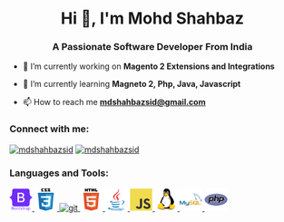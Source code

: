 <h1 align="center">Hi 👋, I'm Mohd Shahbaz</h1>
<h3 align="center">A Passionate Software Developer From India</h3>

- 🔭 I’m currently working on **Magento 2 Extensions and Integrations**

- 🌱 I’m currently learning **Magneto 2, Php, Java, Javascript**

- 📫 How to reach me **mdshahbazsid@gmail.com**

<h3 align="left">Connect with me:</h3>
<p align="left">
<a href="https://twitter.com/mdshahbazsid" target="blank"><img align="center" src="https://cdn.jsdelivr.net/npm/simple-icons@3.0.1/icons/twitter.svg" alt="mdshahbazsid" height="30" width="40" /></a>
<a href="https://linkedin.com/in/mdshahbazsid" target="blank"><img align="center" src="https://cdn.jsdelivr.net/npm/simple-icons@3.0.1/icons/linkedin.svg" alt="mdshahbazsid" height="30" width="40" /></a>
</p>

<h3 align="left">Languages and Tools:</h3>
<p align="left"> <a href="https://getbootstrap.com" target="_blank"> <img src="https://raw.githubusercontent.com/devicons/devicon/master/icons/bootstrap/bootstrap-plain-wordmark.svg" alt="bootstrap" width="40" height="40"/> </a> <a href="https://www.w3schools.com/css/" target="_blank"> <img src="https://raw.githubusercontent.com/devicons/devicon/master/icons/css3/css3-original-wordmark.svg" alt="css3" width="40" height="40"/> </a> <a href="https://git-scm.com/" target="_blank"> <img src="https://www.vectorlogo.zone/logos/git-scm/git-scm-icon.svg" alt="git" width="40" height="40"/> </a> <a href="https://www.w3.org/html/" target="_blank"> <img src="https://raw.githubusercontent.com/devicons/devicon/master/icons/html5/html5-original-wordmark.svg" alt="html5" width="40" height="40"/> </a> <a href="https://www.java.com" target="_blank"> <img src="https://raw.githubusercontent.com/devicons/devicon/master/icons/java/java-original.svg" alt="java" width="40" height="40"/> </a> <a href="https://developer.mozilla.org/en-US/docs/Web/JavaScript" target="_blank"> <img src="https://raw.githubusercontent.com/devicons/devicon/master/icons/javascript/javascript-original.svg" alt="javascript" width="40" height="40"/> </a> <a href="https://www.linux.org/" target="_blank"> <img src="https://raw.githubusercontent.com/devicons/devicon/master/icons/linux/linux-original.svg" alt="linux" width="40" height="40"/> </a> <a href="https://www.mysql.com/" target="_blank"> <img src="https://raw.githubusercontent.com/devicons/devicon/master/icons/mysql/mysql-original-wordmark.svg" alt="mysql" width="40" height="40"/> </a> <a href="https://www.php.net" target="_blank"> <img src="https://raw.githubusercontent.com/devicons/devicon/master/icons/php/php-original.svg" alt="php" width="40" height="40"/> </a> </p>
